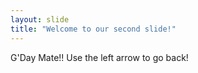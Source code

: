 ```yaml
---
layout: slide
title: "Welcome to our second slide!"
---
```

G'Day Mate!!
Use the left arrow to go back!
